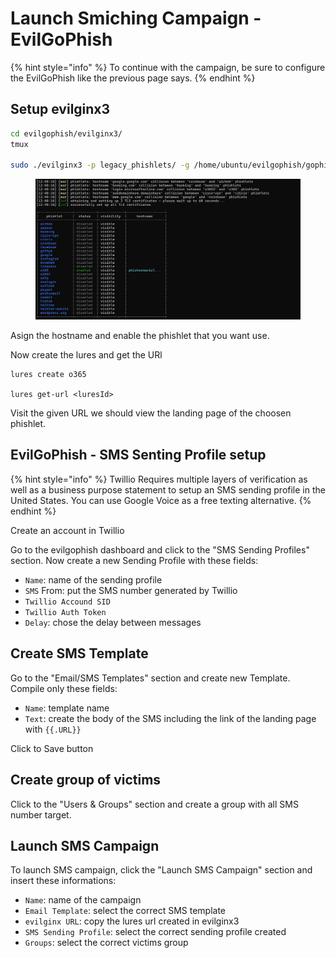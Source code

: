 # Launch Smiching Campaign - EvilGoPhish

{% hint style="info" %}
To continue with the campaign, be sure to configure the EvilGoPhish like the previous page says.
{% endhint %}

## Setup evilginx3

```bash
cd evilgophish/evilginx3/
tmux

sudo ./evilginx3 -p legacy_phishlets/ -g /home/ubuntu/evilgophish/gophish/gophish.db
```

<figure><img src="../../../.gitbook/assets/image (17).png" alt=""><figcaption></figcaption></figure>

Asign the hostname and enable the phishlet that you want use.

Now create the lures and get the URl

```
lures create o365

lures get-url <luresId>
```

Visit the given URL we should view the landing page of the choosen phishlet.



## EvilGoPhish - SMS Senting Profile setup

{% hint style="info" %}
Twillio Requires multiple layers of verification as well as a business purpose statement to setup an SMS sending profile in the United States. You can use Google Voice as a free texting alternative.
{% endhint %}

Create an account in Twillio

Go to the evilgophish dashboard and click to the "SMS Sending Profiles" section. Now create a new Sending Profile with these fields:

* `Name`: name of the sending profile
* `SMS` From: put the SMS number generated by Twillio
* `Twillio Accound SID`
* `Twillio Auth Token`
* `Delay`: chose the delay between messages



## Create SMS Template

Go to the "Email/SMS Templates" section and create new Template. Compile only these fields:

* `Name`: template name
* `Text`: create the body of the SMS including the link of the landing page with `{{.URL}}`&#x20;

Click to Save button



## Create group of victims

Click to the "Users & Groups" section and create a group with all SMS number target.



## Launch SMS Campaign

To launch SMS campaign, click the "Launch SMS Campaign" section and insert these informations:

* `Name`: name of the campaign
* `Email Template`: select the correct SMS template
* `evilginx URL`: copy the lures url created in evilginx3
* `SMS Sending Profile`: select the correct sending profile created
* `Groups`: select the correct victims group

